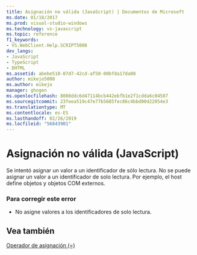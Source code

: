 ```yaml
---
title: Asignación no válida (JavaScript) | Documentos de Microsoft
ms.date: 01/18/2017
ms.prod: visual-studio-windows
ms.technology: vs-javascript
ms.topic: reference
f1_keywords:
- VS.WebClient.Help.SCRIPT5008
dev_langs:
- JavaScript
- TypeScript
- DHTML
ms.assetid: abebe518-07d7-42cd-af50-00bfda17da08
author: mikejo5000
ms.author: mikejo
manager: ghogen
ms.openlocfilehash: 8008ddc6d47114bcb442ebfb1e2f1cdda6c04587
ms.sourcegitcommit: 23feea519c47e77b5685fec86c4bbd00d22054e3
ms.translationtype: MT
ms.contentlocale: es-ES
ms.lasthandoff: 02/26/2019
ms.locfileid: "56843901"
---
```

# <a name="illegal-assignment-javascript"></a>Asignación no válida (JavaScript)
Se intentó asignar un valor a un identificador de sólo lectura. No se puede asignar un valor a un identificador de solo lectura. Por ejemplo, el host define objetos y objetos COM externos.  
  
### <a name="to-correct-this-error"></a>Para corregir este error  
  
-   No asigne valores a los identificadores de solo lectura.  
  
## <a name="see-also"></a>Vea también  
 [Operador de asignación (=)](../../javascript/reference/assignment-operator-decrement-equal-javascript.md)